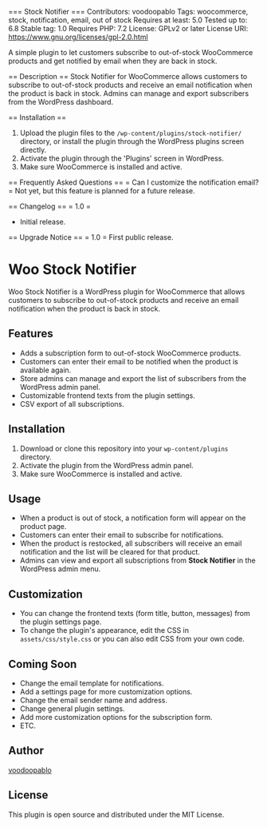 === Stock Notifier ===
Contributors: voodoopablo
Tags: woocommerce, stock, notification, email, out of stock
Requires at least: 5.0
Tested up to: 6.8
Stable tag: 1.0
Requires PHP: 7.2
License: GPLv2 or later
License URI: https://www.gnu.org/licenses/gpl-2.0.html

A simple plugin to let customers subscribe to out-of-stock WooCommerce products and get notified by email when they are back in stock.

== Description ==
Stock Notifier for WooCommerce allows customers to subscribe to out-of-stock products and receive an email notification when the product is back in stock. Admins can manage and export subscribers from the WordPress dashboard.

== Installation ==
1. Upload the plugin files to the `/wp-content/plugins/stock-notifier/` directory, or install the plugin through the WordPress plugins screen directly.
2. Activate the plugin through the 'Plugins' screen in WordPress.
3. Make sure WooCommerce is installed and active.

== Frequently Asked Questions ==
= Can I customize the notification email? =
Not yet, but this feature is planned for a future release.

== Changelog ==
= 1.0 =
* Initial release.

== Upgrade Notice ==
= 1.0 =
First public release.

# Woo Stock Notifier

Woo Stock Notifier is a WordPress plugin for WooCommerce that allows customers to subscribe to out-of-stock products and receive an email notification when the product is back in stock.

## Features
- Adds a subscription form to out-of-stock WooCommerce products.
- Customers can enter their email to be notified when the product is available again.
- Store admins can manage and export the list of subscribers from the WordPress admin panel.
- Customizable frontend texts from the plugin settings.
- CSV export of all subscriptions.

## Installation
1. Download or clone this repository into your `wp-content/plugins` directory.
2. Activate the plugin from the WordPress admin panel.
3. Make sure WooCommerce is installed and active.

## Usage
- When a product is out of stock, a notification form will appear on the product page.
- Customers can enter their email to subscribe for notifications.
- When the product is restocked, all subscribers will receive an email notification and the list will be cleared for that product.
- Admins can view and export all subscriptions from **Stock Notifier** in the WordPress admin menu.

## Customization
- You can change the frontend texts (form title, button, messages) from the plugin settings page.
- To change the plugin's appearance, edit the CSS in `assets/css/style.css` or you can also edit CSS from your own code.

## Coming Soon
- Change the email template for notifications.
- Add a settings page for more customization options.
- Change the email sender name and address.
- Change general plugin settings.
- Add more customization options for the subscription form.
- ETC.


## Author
[voodoopablo](https://github.com/voodoopablo)

## License
This plugin is open source and distributed under the MIT License.

